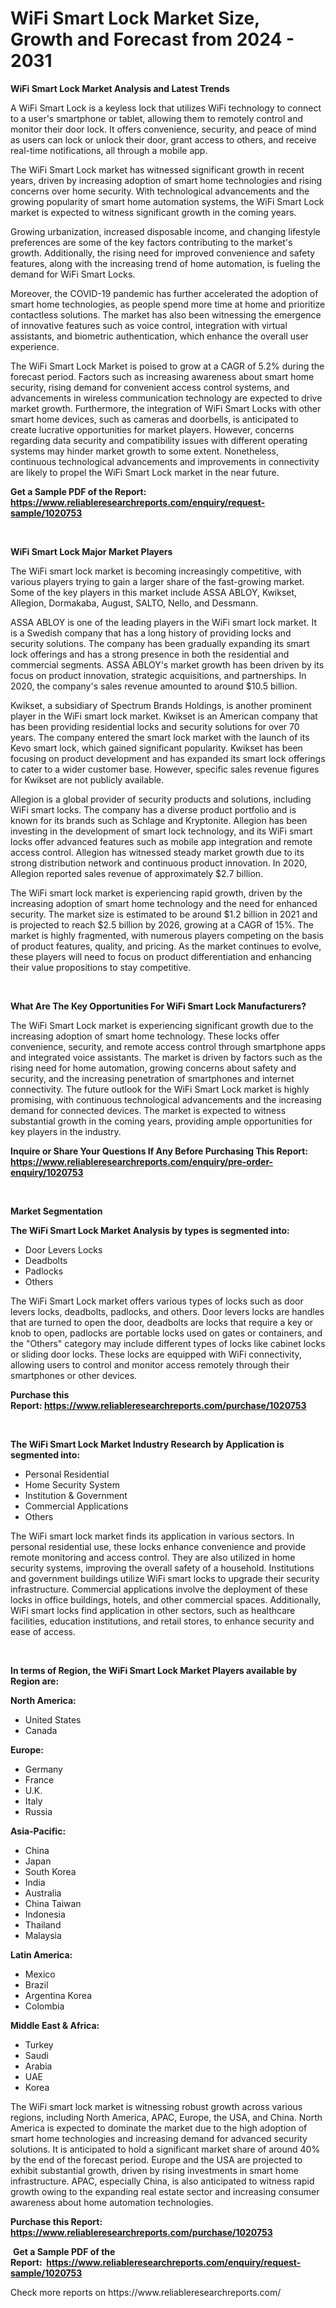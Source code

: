 <p><h1>WiFi Smart Lock Market Size, Growth and Forecast from 2024 - 2031</h1></p><p><strong>WiFi Smart Lock Market Analysis and Latest Trends</strong></p>
<p><p>A WiFi Smart Lock is a keyless lock that utilizes WiFi technology to connect to a user's smartphone or tablet, allowing them to remotely control and monitor their door lock. It offers convenience, security, and peace of mind as users can lock or unlock their door, grant access to others, and receive real-time notifications, all through a mobile app.</p><p>The WiFi Smart Lock market has witnessed significant growth in recent years, driven by increasing adoption of smart home technologies and rising concerns over home security. With technological advancements and the growing popularity of smart home automation systems, the WiFi Smart Lock market is expected to witness significant growth in the coming years.</p><p>Growing urbanization, increased disposable income, and changing lifestyle preferences are some of the key factors contributing to the market's growth. Additionally, the rising need for improved convenience and safety features, along with the increasing trend of home automation, is fueling the demand for WiFi Smart Locks.</p><p>Moreover, the COVID-19 pandemic has further accelerated the adoption of smart home technologies, as people spend more time at home and prioritize contactless solutions. The market has also been witnessing the emergence of innovative features such as voice control, integration with virtual assistants, and biometric authentication, which enhance the overall user experience.</p><p>The WiFi Smart Lock Market is poised to grow at a CAGR of 5.2% during the forecast period. Factors such as increasing awareness about smart home security, rising demand for convenient access control systems, and advancements in wireless communication technology are expected to drive market growth. Furthermore, the integration of WiFi Smart Locks with other smart home devices, such as cameras and doorbells, is anticipated to create lucrative opportunities for market players. However, concerns regarding data security and compatibility issues with different operating systems may hinder market growth to some extent. Nonetheless, continuous technological advancements and improvements in connectivity are likely to propel the WiFi Smart Lock market in the near future.</p></p>
<p><strong>Get a Sample PDF of the Report:&nbsp; <a href="https://www.reliableresearchreports.com/enquiry/request-sample/1020753">https://www.reliableresearchreports.com/enquiry/request-sample/1020753</a></strong></p>
<p>&nbsp;</p>
<p><strong>WiFi Smart Lock Major Market Players</strong></p>
<p><p>The WiFi smart lock market is becoming increasingly competitive, with various players trying to gain a larger share of the fast-growing market. Some of the key players in this market include ASSA ABLOY, Kwikset, Allegion, Dormakaba, August, SALTO, Nello, and Dessmann.</p><p>ASSA ABLOY is one of the leading players in the WiFi smart lock market. It is a Swedish company that has a long history of providing locks and security solutions. The company has been gradually expanding its smart lock offerings and has a strong presence in both the residential and commercial segments. ASSA ABLOY's market growth has been driven by its focus on product innovation, strategic acquisitions, and partnerships. In 2020, the company's sales revenue amounted to around $10.5 billion.</p><p>Kwikset, a subsidiary of Spectrum Brands Holdings, is another prominent player in the WiFi smart lock market. Kwikset is an American company that has been providing residential locks and security solutions for over 70 years. The company entered the smart lock market with the launch of its Kevo smart lock, which gained significant popularity. Kwikset has been focusing on product development and has expanded its smart lock offerings to cater to a wider customer base. However, specific sales revenue figures for Kwikset are not publicly available.</p><p>Allegion is a global provider of security products and solutions, including WiFi smart locks. The company has a diverse product portfolio and is known for its brands such as Schlage and Kryptonite. Allegion has been investing in the development of smart lock technology, and its WiFi smart locks offer advanced features such as mobile app integration and remote access control. Allegion has witnessed steady market growth due to its strong distribution network and continuous product innovation. In 2020, Allegion reported sales revenue of approximately $2.7 billion.</p><p>The WiFi smart lock market is experiencing rapid growth, driven by the increasing adoption of smart home technology and the need for enhanced security. The market size is estimated to be around $1.2 billion in 2021 and is projected to reach $2.5 billion by 2026, growing at a CAGR of 15%. The market is highly fragmented, with numerous players competing on the basis of product features, quality, and pricing. As the market continues to evolve, these players will need to focus on product differentiation and enhancing their value propositions to stay competitive.</p></p>
<p>&nbsp;</p>
<p><strong>What Are The Key Opportunities For WiFi Smart Lock Manufacturers?</strong></p>
<p><p>The WiFi Smart Lock market is experiencing significant growth due to the increasing adoption of smart home technology. These locks offer convenience, security, and remote access control through smartphone apps and integrated voice assistants. The market is driven by factors such as the rising need for home automation, growing concerns about safety and security, and the increasing penetration of smartphones and internet connectivity. The future outlook for the WiFi Smart Lock market is highly promising, with continuous technological advancements and the increasing demand for connected devices. The market is expected to witness substantial growth in the coming years, providing ample opportunities for key players in the industry.</p></p>
<p><strong>Inquire or Share Your Questions If Any Before Purchasing This Report: <a href="https://www.reliableresearchreports.com/enquiry/pre-order-enquiry/1020753">https://www.reliableresearchreports.com/enquiry/pre-order-enquiry/1020753</a></strong></p>
<p>&nbsp;</p>
<p><strong>Market Segmentation</strong></p>
<p><strong>The WiFi Smart Lock Market Analysis by types is segmented into:</strong></p>
<p><ul><li>Door Levers Locks</li><li>Deadbolts</li><li>Padlocks</li><li>Others</li></ul></p>
<p><p>The WiFi Smart Lock market offers various types of locks such as door levers locks, deadbolts, padlocks, and others. Door levers locks are handles that are turned to open the door, deadbolts are locks that require a key or knob to open, padlocks are portable locks used on gates or containers, and the "Others" category may include different types of locks like cabinet locks or sliding door locks. These locks are equipped with WiFi connectivity, allowing users to control and monitor access remotely through their smartphones or other devices.</p></p>
<p><strong>Purchase this Report:&nbsp;<a href="https://www.reliableresearchreports.com/purchase/1020753">https://www.reliableresearchreports.com/purchase/1020753</a></strong></p>
<p>&nbsp;</p>
<p><strong>The WiFi Smart Lock Market Industry Research by Application is segmented into:</strong></p>
<p><ul><li>Personal Residential</li><li>Home Security System</li><li>Institution & Government</li><li>Commercial Applications</li><li>Others</li></ul></p>
<p><p>The WiFi smart lock market finds its application in various sectors. In personal residential use, these locks enhance convenience and provide remote monitoring and access control. They are also utilized in home security systems, improving the overall safety of a household. Institutions and government buildings utilize WiFi smart locks to upgrade their security infrastructure. Commercial applications involve the deployment of these locks in office buildings, hotels, and other commercial spaces. Additionally, WiFi smart locks find application in other sectors, such as healthcare facilities, education institutions, and retail stores, to enhance security and ease of access.</p></p>
<p>&nbsp;</p>
<p><strong>In terms of Region, the WiFi Smart Lock Market Players available by Region are:</strong></p>
<p>
    <p> <strong> North America: </strong>
        <ul>
            <li>United States</li>
            <li>Canada</li>
        </ul>
        </p> 
    <p> <strong> Europe: </strong>
        <ul>
            <li>Germany</li>
            <li>France</li>
            <li>U.K.</li>
            <li>Italy</li>
            <li>Russia</li>
        </ul>
        </p> 
    <p> <strong> Asia-Pacific: </strong>
        <ul>
            <li>China</li>
            <li>Japan</li>
            <li>South Korea</li>
            <li>India</li>
            <li>Australia</li>
            <li>China Taiwan</li>
            <li>Indonesia</li>
            <li>Thailand</li>
            <li>Malaysia</li>
        </ul>
        </p> 
    <p> <strong> Latin America: </strong>
        <ul>
            <li>Mexico</li>
            <li>Brazil</li>
            <li>Argentina Korea</li>
            <li>Colombia</li>
        </ul>
        </p> 
    <p> <strong> Middle East & Africa: </strong>
        <ul>
            <li>Turkey</li>
            <li>Saudi</li>
            <li>Arabia</li>
            <li>UAE</li>
            <li>Korea</li>
        </ul>
    </p>
    </p>
<p><p>The WiFi smart lock market is witnessing robust growth across various regions, including North America, APAC, Europe, the USA, and China. North America is expected to dominate the market due to the high adoption of smart home technologies and increasing demand for advanced security solutions. It is anticipated to hold a significant market share of around 40% by the end of the forecast period. Europe and the USA are projected to exhibit substantial growth, driven by rising investments in smart home infrastructure. APAC, especially China, is also anticipated to witness rapid growth owing to the expanding real estate sector and increasing consumer awareness about home automation technologies.</p></p>
<p><strong>Purchase this Report: <a href="https://www.reliableresearchreports.com/purchase/1020753">https://www.reliableresearchreports.com/purchase/1020753</a></strong></p>
<p>&nbsp;<strong>Get a Sample PDF of the Report:&nbsp;&nbsp;<a href="https://www.reliableresearchreports.com/enquiry/request-sample/1020753">https://www.reliableresearchreports.com/enquiry/request-sample/1020753</a></strong></p>
<p><strong></strong></p>
<p>Check more reports on https://www.reliableresearchreports.com/</p>